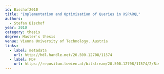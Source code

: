 ```yaml
---
id: Bischof2010
title: "Implementation and Optimisation of Queries in XSPARQL"
authors:
  - Stefan Bischof
year: 2010
category: thesis
degree: Master's thesis
venue: Vienna University of Technology, Austria
links:
  - label: metadata
    url: http://hdl.handle.net/20.500.12708/11574
  - label: PDF
    url: https://repositum.tuwien.at/bitstream/20.500.12708/11574/2/Bischof%20Stefan%20-%202010%20-%20Implementation%20and%20optimisation%20of%20queries%20in%20XSPARQL.pdf
---
```

